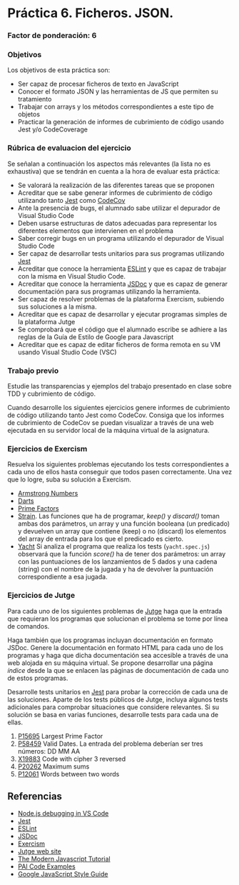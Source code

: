 # Práctica 6. Ficheros. JSON.
### Factor de ponderación: 6

### Objetivos
Los objetivos de esta práctica son:
* Ser capaz de procesar ficheros de texto en JavaScript
* Conocer el formato JSON y las herramientas de JS que permiten su tratamiento
* Trabajar con arrays y los métodos correspondientes a este tipo de objetos
* Practicar la generación de informes de cubrimiento de código usando Jest y/o CodeCoverage

### Rúbrica de evaluacion del ejercicio
Se señalan a continuación los aspectos más relevantes (la lista no es exhaustiva)
que se tendrán en cuenta a la hora de evaluar esta práctica:
* Se valorará la realización de las diferentes tareas que se proponen
* Acreditar que se sabe generar informes de cubrimiento de código utilizando tanto 
[Jest](https://jestjs.io/)
como
[CodeCov](https://docs.codecov.com/docs)
* Ante la presencia de bugs, el alumnado sabe utilizar el depurador de Visual Studio Code
* Deben usarse estructuras de datos adecuadas para representar los diferentes elementos que intervienen en el problema
* Saber corregir bugs en un programa utilizando el depurador de Visual Studio Code
* Ser capaz de desarrollar tests unitarios para sus programas utilizando 
[Jest](https://jestjs.io/)
* Acreditar que conoce la herramienta 
[ESLint](https://eslint.org/)
y que es capaz de trabajar con la misma en Visual Studio Code.
* Acreditar que conoce la herramienta 
[JSDoc](https://jsdoc.app/)
y que es capaz de generar documentación para sus programas utilizando la herramienta.
* Ser capaz de resolver problemas de la plataforma Exercism, subiendo sus soluciones a la misma.
* Acreditar que es capaz de desarrollar y ejecutar programas simples de la plataforma Jutge
* Se comprobará que el código que el alumnado escribe se adhiere a las reglas de la Guía de Estilo de Google
  para Javascript
* Acreditar que es capaz de editar ficheros de forma remota en su VM usando Visual Studio
  Code (VSC)

### Trabajo previo
Estudie las transparencias y ejemplos del trabajo presentado en clase sobre TDD y cubrimiento de código.

Cuando desarrolle los siguientes ejercicios genere informes de cubrimiento de código utilizando tanto Jest
como CodeCov.
Consiga que los informes de cubrimiento de CodeCov se puedan visualizar a través de una web ejecutada en su
servidor local de la máquina virtual de la asignatura.


### Ejercicios de Exercism
Resuelva los siguientes problemas ejecutando los tests correspondientes a cada uno de ellos hasta conseguir
que todos pasen correctamente. 
Una vez que lo logre, suba su solución a Exercism.
* [Armstrong Numbers](https://exercism.org/tracks/javascript/exercises/armstrong-numbers)
* [Darts](https://exercism.org/tracks/javascript/exercises/darts)
* [Prime Factors](https://exercism.org/tracks/javascript/exercises/prime-factors)
* [Strain](https://exercism.org/tracks/javascript/exercises/strain). 
  Las funciones que ha de programar, *keep()* y *discard()* toman ambas dos parámetros, 
  un array y una función booleana (un predicado) y devuelven un array que contiene (keep) o no (discard) los elementos del array de entrada para los que el predicado es cierto.
* [Yacht](https://exercism.org/tracks/javascript/exercises/yacht)
  Si analiza el programa que realiza los tests (`yacht.spec.js`) observará que la función *score()* ha de tener dos parámetros: 
  un array con las puntuaciones de los lanzamientos de 5 dados y una cadena (string) con el nombre de la jugada y ha de devolver 
  la puntuación correspondiente a esa jugada.

### Ejercicios de Jutge
Para cada uno de los siguientes problemas de 
[Jutge](https://jutge.org/)
haga que la entrada que requieran los programas que solucionan el problema se tome por línea de comandos.

Haga también que los programas incluyan documentación en formato JSDoc. 
Genere la documentación en formato HTML para cada uno de los programas y haga que dicha documentación 
sea accesible a través de una web alojada en su máquina virtual.
Se propone desarrollar una página *índice* desde la que se enlacen las páginas de documentación de cada uno de
estos programas.

Desarrolle tests unitarios en 
[Jest](https://jestjs.io/)
para probar la corrección de cada una de las soluciones.
Aparte de los tests públicos de Jutge, incluya algunos tests adicionales para comprobar situaciones que
considere relevantes.
Si su solución se basa en varias funciones, desarrolle tests para cada una de ellas.

1. [P15695](https://jutge.org/problems/P15695_en) Largest Prime Factor
2. [P58459](https://jutge.org/problems/P58459_en) Valid Dates. La entrada del problema deberían ser tres números: DD MM AA
3. [X19883](https://drive.google.com/file/d/1aoN7uj0KX6RvWtngTqYMqpxep2_P-XFc/view?usp=sharing) Code with cipher 3 reversed 
4. [P20262](https://jutge.org/problems/P20262_en) Maximum sums
5. [P12061](https://jutge.org/problems/P12061) Words between two words

## Referencias
* [Node.js debugging in VS Code](https://code.visualstudio.com/docs/nodejs/nodejs-debugging)
* [Jest](https://jestjs.io/)
* [ESLint](https://eslint.org/)
* [JSDoc](https://jsdoc.app/)
* [Exercism](https://exercism.io/)
* [Jutge web site](https://jutge.org/)
* [The Modern Javascript Tutorial](https://javascript.info)
* [PAI Code Examples](https://github.com/ULL-ESIT-PAI-2021-2022/PAI-class-code-examples/tree/master/src)
* [Google JavaScript Style Guide](https://google.github.io/styleguide/jsguide.html)

